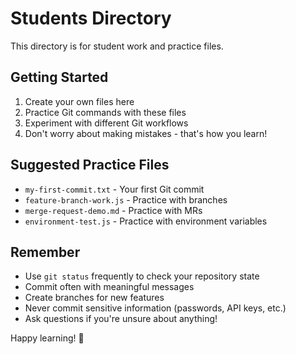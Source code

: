 # Students Directory

This directory is for student work and practice files.

## Getting Started
1. Create your own files here
2. Practice Git commands with these files
3. Experiment with different Git workflows
4. Don't worry about making mistakes - that's how you learn!

## Suggested Practice Files
- `my-first-commit.txt` - Your first Git commit
- `feature-branch-work.js` - Practice with branches
- `merge-request-demo.md` - Practice with MRs
- `environment-test.js` - Practice with environment variables

## Remember
- Use `git status` frequently to check your repository state
- Commit often with meaningful messages
- Create branches for new features
- Never commit sensitive information (passwords, API keys, etc.)
- Ask questions if you're unsure about anything!

Happy learning! 🚀
